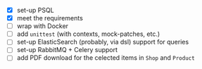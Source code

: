 - [x] set-up PSQL
- [x] meet the requirements
- [ ] wrap with Docker
- [ ] add `unittest` (with contexts, mock-patches, etc.)
- [ ] set-up ElasticSearch (probably, via dsl) support for queries
- [ ] set-up RabbitMQ + Celery support
- [ ] add PDF download for the celected items in `Shop` and `Product`
